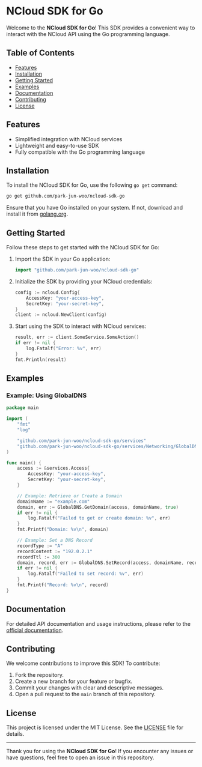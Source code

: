 # NCloud SDK for Go

Welcome to the **NCloud SDK for Go**! This SDK provides a convenient way to interact with the NCloud API using the Go programming language.

## Table of Contents

- [Features](#features)
- [Installation](#installation)
- [Getting Started](#getting-started)
- [Examples](#examples)
- [Documentation](#documentation)
- [Contributing](#contributing)
- [License](#license)

## Features

- Simplified integration with NCloud services
- Lightweight and easy-to-use SDK
- Fully compatible with the Go programming language

## Installation

To install the NCloud SDK for Go, use the following `go get` command:

```bash
go get github.com/park-jun-woo/ncloud-sdk-go
```

Ensure that you have Go installed on your system. If not, download and install it from [golang.org](https://golang.org/).

## Getting Started

Follow these steps to get started with the NCloud SDK for Go:

1. Import the SDK in your Go application:

    ```go
    import "github.com/park-jun-woo/ncloud-sdk-go"
    ```

2. Initialize the SDK by providing your NCloud credentials:

    ```go
    config := ncloud.Config{
        AccessKey: "your-access-key",
        SecretKey: "your-secret-key",
    }
    client := ncloud.NewClient(config)
    ```

3. Start using the SDK to interact with NCloud services:

    ```go
    result, err := client.SomeService.SomeAction()
    if err != nil {
        log.Fatalf("Error: %v", err)
    }
    fmt.Println(result)
    ```

## Examples

### Example: Using GlobalDNS

```go
package main

import (
    "fmt"
    "log"

    "github.com/park-jun-woo/ncloud-sdk-go/services"
    "github.com/park-jun-woo/ncloud-sdk-go/services/Networking/GlobalDNS"
)

func main() {
    access := &services.Access{
        AccessKey: "your-access-key",
        SecretKey: "your-secret-key",
    }

    // Example: Retrieve or Create a Domain
    domainName := "example.com"
    domain, err := GlobalDNS.GetDomain(access, domainName, true)
    if err != nil {
        log.Fatalf("Failed to get or create domain: %v", err)
    }
    fmt.Printf("Domain: %v\n", domain)

    // Example: Set a DNS Record
    recordType := "A"
    recordContent := "192.0.2.1"
    recordTtl := 300
    domain, record, err := GlobalDNS.SetRecord(access, domainName, recordType, recordContent, recordTtl, true)
    if err != nil {
        log.Fatalf("Failed to set record: %v", err)
    }
    fmt.Printf("Record: %v\n", record)
}
```

## Documentation

For detailed API documentation and usage instructions, please refer to the [official documentation](https://api.ncloud-docs.com/docs).

## Contributing

We welcome contributions to improve this SDK! To contribute:

1. Fork the repository.
2. Create a new branch for your feature or bugfix.
3. Commit your changes with clear and descriptive messages.
4. Open a pull request to the `main` branch of this repository.

## License

This project is licensed under the MIT License. See the [LICENSE](LICENSE) file for details.

---

Thank you for using the **NCloud SDK for Go**! If you encounter any issues or have questions, feel free to open an issue in this repository.
